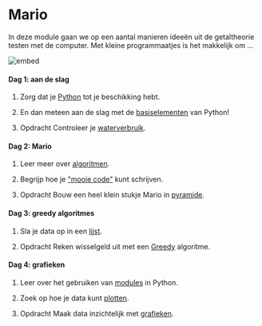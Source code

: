 # Mario

In deze module gaan we op een aantal manieren ideeën uit de getaltheorie testen
met de computer. Met kleine programmaatjes is het makkelijk om ...

![embed](https://www.youtube.com/embed/m5Yt-2r6fCg)

#### Dag 1: aan de slag

1. Zorg dat je [Python](/python/installatie) tot je beschikking hebt.

2. En dan meteen aan de slag met de [basiselementen](/python/basiselementen) van Python!

3. <span class="label label-primary">Opdracht</span> Controleer je [waterverbruik](/mario/water).

#### Dag 2: Mario

1. Leer meer over [algoritmen](/python/algoritmen).

2. Begrijp hoe je ["mooie code"](/python/stijl) kunt schrijven.

3. <span class="label label-primary">Opdracht</span> Bouw een heel klein stukje Mario in [pyramide](/mario/pyramide).

#### Dag 3: greedy algoritmes

1. Sla je data op in een [lijst](/python/lijsten).

2. <span class="label label-primary">Opdracht</span> Reken wisselgeld uit met een [Greedy](/mario/greedy) algoritme.

#### Dag 4: grafieken

1. Leer over het gebruiken van [modules](/python/modules) in Python.

2. Zoek op hoe je data kunt [plotten](/python/plot).

3. <span class="label label-primary">Opdracht</span> Maak data inzichtelijk met [grafieken](/mario/grafieken).
